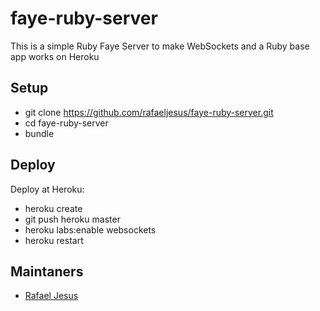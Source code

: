 faye-ruby-server
================

This is a simple Ruby Faye Server to make WebSockets and a Ruby base app works on Heroku

Setup
-----

* git clone https://github.com/rafaeljesus/faye-ruby-server.git
* cd faye-ruby-server
* bundle

Deploy
------

Deploy at Heroku:

* heroku create
* git push heroku master
* heroku labs:enable websockets
* heroku restart

Maintaners
----------

* [Rafael Jesus](https://github.com/rafaeljesus)
